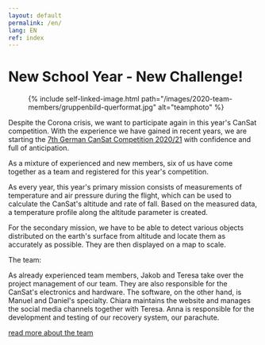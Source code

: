 ```yaml
---
layout: default
permalink: /en/
lang: EN
ref: index
---
```


# New School Year - New Challenge!

<figure class="center medium">
  {% include self-linked-image.html path="/images/2020-team-members/gruppenbild-querformat.jpg" alt="teamphoto" %}
</figure>


Despite the Corona crisis, we want to participate again in this year's CanSat competition. With the experience we have gained in recent years, we are starting the [7th German CanSat Competition 2020/21](https://www.cansat.de/wettbewerb-2020-21) with confidence and full of anticipation. 

As a mixture of experienced and new members, six of us have come together as a team and registered for this year's competition.

As every year, this year's primary mission consists of measurements of temperature and air pressure during the flight, which can be used to calculate the CanSat's altitude and rate of fall. Based on the measured data, a temperature profile along the altitude parameter is created.

For the secondary mission, we have to be able to detect various objects distributed on the earth's surface from altitude and locate them as accurately as possible. They are then displayed on a map to scale.

The team:

As already experienced team members, Jakob and Teresa take over the project management of our team. They are also responsible for the CanSat's electronics and hardware. 
The software, on the other hand, is Manuel and Daniel's specialty. 
Chiara maintains the website and manages the social media channels together with Teresa. 
Anna is responsible for the development and testing of our recovery system, our parachute. 

<p> <a href="{{ site.baseurl }}/team/" class="read-more">read more about the team</a> </p>
